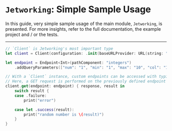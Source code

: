# `Jetworking`: Simple Sample Usage

In this guide, very simple sample usage of the main module, `Jetworking`, is presented. For more insights, refer to the full documentation, the example project and / or the tests.

---

```swift
// `Client` is Jetworking's most important type
let client = Client(configuration: .init(baseURLProvider: URL(string: "https://random.org")!, interceptors: []))

let endpoint = Endpoint<Int>(pathComponent: "integers")
    .addQueryParameters(["num": "1", "min": "1", "max": "10", "col": "1", "base": "10", "format": "plain"])

// With a `Client` instance, custom endpoints can be accessed with typical HTTP methods
// Here, a GET request is performed on the previously defined endpoint
client.get(endpoint: endpoint) { response, result in
    switch result {
    case .failure:
        print("error")

    case let .success(result):
        print("random number is \(result)")
    }
}
```
